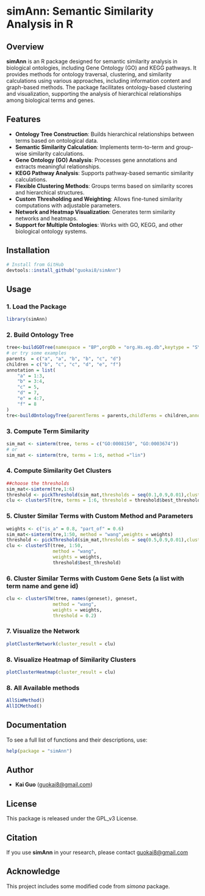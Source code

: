 # simAnn: Semantic Similarity Analysis in R

## Overview

**simAnn** is an R package designed for semantic similarity analysis in biological ontologies, including Gene Ontology (GO) and KEGG pathways. It provides methods for ontology traversal, clustering, and similarity calculations using various approaches, including information content and graph-based methods. The package facilitates ontology-based clustering and visualization, supporting the analysis of hierarchical relationships among biological terms and genes.

## Features

- **Ontology Tree Construction**: Builds hierarchical relationships between terms based on ontological data.
- **Semantic Similarity Calculation**: Implements term-to-term and group-wise similarity calculations.
- **Gene Ontology (GO) Analysis**: Processes gene annotations and extracts meaningful relationships.
- **KEGG Pathway Analysis**: Supports pathway-based semantic similarity calculations.
- **Flexible Clustering Methods**: Groups terms based on similarity scores and hierarchical structures.
- **Custom Thresholding and Weighting**: Allows fine-tuned similarity computations with adjustable parameters.
- **Network and Heatmap Visualization**: Generates term similarity networks and heatmaps.
- **Support for Multiple Ontologies**: Works with GO, KEGG, and other biological ontology systems.

## Installation

```r
# Install from GitHub
devtools::install_github("guokai8/simAnn")
```

## Usage

### 1. Load the Package

```r
library(simAnn)
```

### 2. Build Ontology Tree

```r
tree<-buildGOTree(namespace = "BP",orgDb = "org.Hs.eg.db",keytype = "SYMBOL")
# or try some examples
parents  = c("a", "a", "b", "b", "c", "d")
children = c("b", "c", "c", "d", "e", "f")
annotation = list(
    "a" = 1:3,
    "b" = 3:4,
    "c" = 5,
    "d" = 7,
    "e" = 4:7,
    "f" = 8
)
tre<-buildOntologyTree(parentTerms = parents,childTerms = children,annotations = annotation)

```

### 3. Compute Term Similarity

```r
sim_mat <- simterm(tree, terms = c("GO:0008150", "GO:0003674"))
# or
sim_mat <- simterm(tre, terms = 1:6, method ="lin")

```

### 4. Compute Similarity Get Clusters

```r
##choose the thresholds
sim_mat<-simterm(tre,1:6)
threshold <- pickThreshold(sim_mat,thresholds = seq(0.1,0.9,0.01),cluster_method = "components","modularity")
clu <- clusterST(tre, terms = 1:6, threshold = threshold$best_threshold)
```

### 5. Cluster Similar Terms with Custom Method and Parameters

```r
weights <- c("is_a" = 0.8, "part_of" = 0.6)
sim_mat<-simterm(tre,1:50, method = "wang",weights = weights)
threshold <- pickThreshold(sim_mat,thresholds = seq(0.5,0.9,0.01),cluster_method = "components","modularity")
clu <- clusterST(tree, 1:50, 
                 method = "wang", 
                 weights = weights, 
                 threshold$best_threshold)
```
### 6. Cluster Similar Terms with Custom Gene Sets (a list with term name and gene id)

```r
clu <- clusterSTW(tree, names(geneset), geneset,
                 method = "wang", 
                 weights = weights, 
                 threshold = 0.2)
```

### 7. Visualize the Network

```r
plotClusterNetwork(cluster_result = clu)
```

### 8. Visualize Heatmap of Similarity Clusters

```r
plotClusterHeatmap(cluster_result = clu)
```
### 8. All Available methods

```r
AllSimMethod()
AllICMethod()
```

## Documentation

To see a full list of functions and their descriptions, use:

```r
help(package = "simAnn")
```

## Author

- **Kai Guo** ([guokai8@gmail.com](mailto:guokai8@gmail.com))

## License

This package is released under the GPL_v3 License.

## Citation

If you use **simAnn** in your research, please contact guokai8@gmail.com

## Acknowledge
This project includes some modified code from _simona_ package. 



